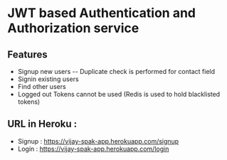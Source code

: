 # JWT based Authentication and Authorization service
## Features
- Signup new users
-- Duplicate check is performed for contact field
- Signin existing users
- Find other users
- Logged out Tokens cannot be used (Redis is used to hold blacklisted tokens)


## URL in Heroku : 

- Signup : https://vijay-spak-app.herokuapp.com/signup
- Login : https://vijay-spak-app.herokuapp.com/login
